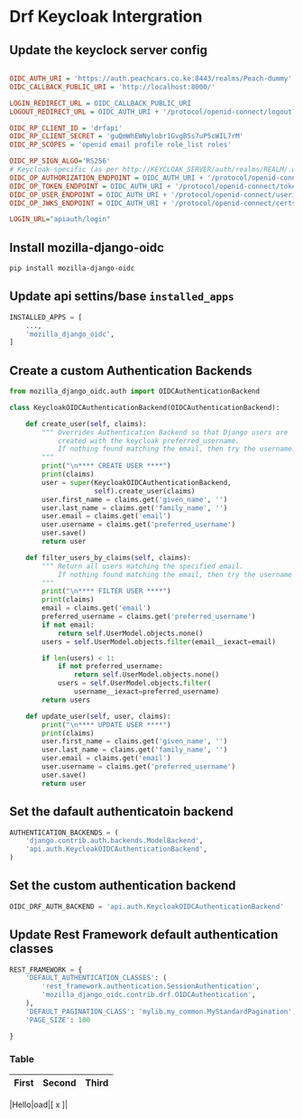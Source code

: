 
# Drf Keycloak Intergration

## Update the keyclock server config

```ini title="api/settins/base.py"

OIDC_AUTH_URI = 'https://auth.peachcars.co.ke:8443/realms/Peach-dummy'
OIDC_CALLBACK_PUBLIC_URI = 'http://localhost:8000/'

LOGIN_REDIRECT_URL = OIDC_CALLBACK_PUBLIC_URI
LOGOUT_REDIRECT_URL = OIDC_AUTH_URI + '/protocol/openid-connect/logout?redirect_uri=' + OIDC_CALLBACK_PUBLIC_URI

OIDC_RP_CLIENT_ID = 'drfapi'
OIDC_RP_CLIENT_SECRET = 'guQmWhEWNylobr1GvgBSs7uP5cWIL7rM'
OIDC_RP_SCOPES = 'openid email profile role_list roles'

OIDC_RP_SIGN_ALGO='RS256'
# Keycloak-specific (as per http://KEYCLOAK_SERVER/auth/realms/REALM/.well-known/openid-configuration)
OIDC_OP_AUTHORIZATION_ENDPOINT = OIDC_AUTH_URI + '/protocol/openid-connect/auth'
OIDC_OP_TOKEN_ENDPOINT = OIDC_AUTH_URI + '/protocol/openid-connect/token'
OIDC_OP_USER_ENDPOINT = OIDC_AUTH_URI + '/protocol/openid-connect/userinfo'
OIDC_OP_JWKS_ENDPOINT = OIDC_AUTH_URI + '/protocol/openid-connect/certs'

LOGIN_URL="apiauth/login"

```

## Install mozilla-django-oidc

```bash
pip install mozilla-django-oidc
```

## Update api settins/base `installed_apps`

```python title="api/settins/base.py"
INSTALLED_APPS = [
    ...,
    'mozilla_django_oidc',
]
```

## Create a custom Authentication Backends

```python
from mozilla_django_oidc.auth import OIDCAuthenticationBackend

class KeycloakOIDCAuthenticationBackend(OIDCAuthenticationBackend):

    def create_user(self, claims):
        """ Overrides Authentication Backend so that Django users are
            created with the keycloak preferred_username.
            If nothing found matching the email, then try the username.
        """
        print("\n**** CREATE USER ****")
        print(claims)
        user = super(KeycloakOIDCAuthenticationBackend,
                     self).create_user(claims)
        user.first_name = claims.get('given_name', '')
        user.last_name = claims.get('family_name', '')
        user.email = claims.get('email')
        user.username = claims.get('preferred_username')
        user.save()
        return user

    def filter_users_by_claims(self, claims):
        """ Return all users matching the specified email.
            If nothing found matching the email, then try the username
        """
        print("\n**** FILTER USER ****")
        print(claims)
        email = claims.get('email')
        preferred_username = claims.get('preferred_username')
        if not email:
            return self.UserModel.objects.none()
        users = self.UserModel.objects.filter(email__iexact=email)

        if len(users) < 1:
            if not preferred_username:
                return self.UserModel.objects.none()
            users = self.UserModel.objects.filter(
                username__iexact=preferred_username)
        return users

    def update_user(self, user, claims):
        print("\n**** UPDATE USER ****")
        print(claims)
        user.first_name = claims.get('given_name', '')
        user.last_name = claims.get('family_name', '')
        user.email = claims.get('email')
        user.username = claims.get('preferred_username')
        user.save()
        return user

```

## Set the dafault authenticatoin backend

```python title="api/settins/base.py"
AUTHENTICATION_BACKENDS = (
    'django.contrib.auth.backends.ModelBackend',
    'api.auth.KeycloakOIDCAuthenticationBackend',
)
```

## Set the custom authentication backend

```python title="api/settins/base.py"
OIDC_DRF_AUTH_BACKEND = 'api.auth.KeycloakOIDCAuthenticationBackend'

```

## Update Rest Framework default authentication classes

```python title="api/settins/base.py"
REST_FRAMEWORK = {
    'DEFAULT_AUTHENTICATION_CLASSES': (
        'rest_framework.authentication.SessionAuthentication',
        'mozilla_django_oidc.contrib.drf.OIDCAuthentication',
    ),
    'DEFAULT_PAGINATION_CLASS': 'mylib.my_common.MyStandardPagination',
    'PAGE_SIZE': 100

}
```

### Table

|First|Second|Third|
|--:|--:|--:|

|Hello|oad|[ x ]|

